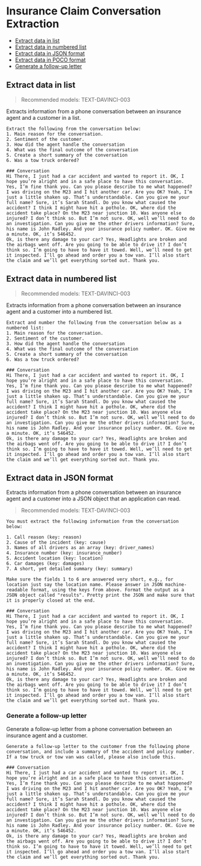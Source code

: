 # Insurance Claim Conversation Extraction

- [Extract data in list](#extract-data-in-list)
- [Extract data in numbered list](#extract-data-in-numbered-list)
- [Extract data in JSON format](#extract-data-in-json-format)
- [Extract data in POCO format](#extract-data-in-poco-format)
- [Generate a follow-up letter](#generate-a-follow-up-letter)

## Extract data in list

> Recommended models: TEXT-DAVINCI-003

Extracts information from a phone conversation between an insurance agent and a customer in a list.

```text
Extract the following from the conversation below:
1. Main reason for the conversation.
2. Sentiment of the customer.
3. How did the agent handle the conversation
4. What was the final outcome of the conversation
5. Create a short summary of the conversation
6. Was a tow truck ordered?

### Conversation
Hi There, I just had a car accident and wanted to report it. OK, I hope you’re alright and in a safe place to have this conversation. Yes, I’m fine thank you. Can you please describe to me what happened? I was driving on the M23 and I hit another car. Are you OK? Yeah, I’m just a little shaken up. That’s understandable. Can you give me your full name? Sure, it’s Sarah Standl. Do you know what caused the accident? I think I might have hit a pothole. OK, where did the accident take place? On the M23 near junction 10. Was anyone else injured? I don’t think so. But I’m not sure. OK, well we’ll need to do an investigation. Can you give me the other drivers information? Sure, his name is John Radley. And your insurance policy number. OK. Give me a minute. OK, it’s 546452.
Ok, is there any damage to your car? Yes, Headlights are broken and the airbags went off. Are you going to be able to drive it? I don’t think so. I’m going to have to have it towed. Well, we’ll need to get it inspected. I’ll go ahead and order you a tow van. I’ll also start the claim and we’ll get everything sorted out. Thank you.
```

## Extract data in numbered list

> Recommended models: TEXT-DAVINCI-003

Extracts information from a phone conversation between an insurance agent and a customer into a numbered list.

```text
Extract and number the following from the conversation below as a numbered list:
1. Main reason for the conversation.
2. Sentiment of the customer.
3. How did the agent handle the conversation
4. What was the final outcome of the conversation
5. Create a short summary of the conversation
6. Was a tow truck ordered?

### Conversation
Hi There, I just had a car accident and wanted to report it. OK, I hope you’re alright and in a safe place to have this conversation. Yes, I’m fine thank you. Can you please describe to me what happened? I was driving on the M23 and I hit another car. Are you OK? Yeah, I’m just a little shaken up. That’s understandable. Can you give me your full name? Sure, it’s Sarah Standl. Do you know what caused the accident? I think I might have hit a pothole. OK, where did the accident take place? On the M23 near junction 10. Was anyone else injured? I don’t think so. But I’m not sure. OK, well we’ll need to do an investigation. Can you give me the other drivers information? Sure, his name is John Radley. And your insurance policy number. OK. Give me a minute. OK, it’s 546452.
Ok, is there any damage to your car? Yes, Headlights are broken and the airbags went off. Are you going to be able to drive it? I don’t think so. I’m going to have to have it towed. Well, we’ll need to get it inspected. I’ll go ahead and order you a tow van. I’ll also start the claim and we’ll get everything sorted out. Thank you.
```

## Extract data in JSON format

Extracts information from a phone conversation between an insurance agent and a customer into a JSON object that an application can read.

> Recommended models: TEXT-DAVINCI-003

```text
You must extract the following information from the conversation below:

1. Call reason (key: reason)
2. Cause of the incident (key: cause)
3. Names of all drivers as an array (key: driver_names)
4. Insurance number (key: insurance_number)
5. Accident location (key: location)
6. Car damages (key: damages)
7. A short, yet detailed summary (key: summary)

Make sure the fields 1 to 6 are answered very short, e.g., for location just say the location name. Please answer in JSON machine-readable format, using the keys from above. Format the output as a JSON object called "results". Pretty print the JSON and make sure that it is properly closed at the end.

### Conversation
Hi There, I just had a car accident and wanted to report it. OK, I hope you’re alright and in a safe place to have this conversation. Yes, I’m fine thank you. Can you please describe to me what happened? I was driving on the M23 and I hit another car. Are you OK? Yeah, I’m just a little shaken up. That’s understandable. Can you give me your full name? Sure, it’s Sarah Standl. Do you know what caused the accident? I think I might have hit a pothole. OK, where did the accident take place? On the M23 near junction 10. Was anyone else injured? I don’t think so. But I’m not sure. OK, well we’ll need to do an investigation. Can you give me the other drivers information? Sure, his name is John Radley. And your insurance policy number. OK. Give me a minute. OK, it’s 546452.
Ok, is there any damage to your car? Yes, Headlights are broken and the airbags went off. Are you going to be able to drive it? I don’t think so. I’m going to have to have it towed. Well, we’ll need to get it inspected. I’ll go ahead and order you a tow van. I’ll also start the claim and we’ll get everything sorted out. Thank you.
```

### Generate a follow-up letter

Generate a follow-up letter from a phone conversation between an insurance agent and a customer.

```text
Generate a follow-up letter to the customer from the following phone conversation, and include a summary of the accident and policy number. If a tow truck or tow van was called, please also include this.

### Conversation
Hi There, I just had a car accident and wanted to report it. OK, I hope you’re alright and in a safe place to have this conversation. Yes, I’m fine thank you. Can you please describe to me what happened? I was driving on the M23 and I hit another car. Are you OK? Yeah, I’m just a little shaken up. That’s understandable. Can you give me your full name? Sure, it’s Sarah Standl. Do you know what caused the accident? I think I might have hit a pothole. OK, where did the accident take place? On the M23 near junction 10. Was anyone else injured? I don’t think so. But I’m not sure. OK, well we’ll need to do an investigation. Can you give me the other drivers information? Sure, his name is John Radley. And your insurance policy number. OK. Give me a minute. OK, it’s 546452.
Ok, is there any damage to your car? Yes, Headlights are broken and the airbags went off. Are you going to be able to drive it? I don’t think so. I’m going to have to have it towed. Well, we’ll need to get it inspected. I’ll go ahead and order you a tow van. I’ll also start the claim and we’ll get everything sorted out. Thank you.
```
